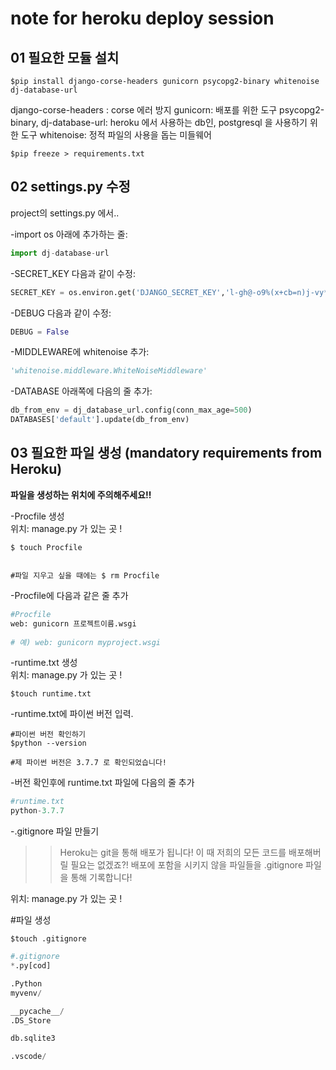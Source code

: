 # note for heroku deploy session 

## 01 필요한 모듈 설치  
```
$pip install django-corse-headers gunicorn psycopg2-binary whitenoise dj-database-url
```

django-corse-headers : corse 에러 방지
gunicorn: 배포를 위한 도구
psycopg2-binary, dj-database-url: heroku 에서 사용하는 db인, postgresql 을 사용하기 위한 도구 
whitenoise: 정적 파일의 사용을 돕는 미들웨어

  
```
$pip freeze > requirements.txt
```

## 02 settings.py 수정  
project의 settings.py 에서..  

-import os 아래에 추가하는 줄:  
```python
import dj-database-url  
```
-SECRET_KEY 다음과 같이 수정:  
```python
SECRET_KEY = os.environ.get('DJANGO_SECRET_KEY','l-gh@-o9%(x+cb=n)j-vy*w+ovd+@=p=$a^5v(-u5vgsp(96c%')  
```

-DEBUG 다음과 같이 수정:  
```python
DEBUG = False  
```

-MIDDLEWARE에 whitenoise 추가: 
```python
'whitenoise.middleware.WhiteNoiseMiddleware'  
```

-DATABASE 아래쪽에 다음의 줄 추가:  
```python
db_from_env = dj_database_url.config(conn_max_age=500)   
DATABASES['default'].update(db_from_env)  
```

## 03 필요한 파일 생성 (mandatory requirements from Heroku)  
**파일을 생성하는 위치에 주의해주세요!!**  

-Procfile 생성  
위치: manage.py 가 있는 곳 !  
```
$ touch Procfile  
  

#파일 지우고 싶을 때에는 $ rm Procfile  
```

-Procfile에 다음과 같은 줄 추가  
```python
#Procfile
web: gunicorn 프로젝트이름.wsgi  
  
# 예) web: gunicorn myproject.wsgi  
```

-runtime.txt 생성  
위치: manage.py 가 있는 곳 !  
```
$touch runtime.txt  
```

-runtime.txt에 파이썬 버전 입력.  
```
#파이썬 버전 확인하기
$python --version  

#제 파이썬 버전은 3.7.7 로 확인되었습니다! 
```

-버전 확인후에 runtime.txt 파일에 다음의 줄 추가  
```python
#runtime.txt  
python-3.7.7  
```
-.gitignore 파일 만들기  
>> Heroku는 git을 통해 배포가 됩니다! 이 때 저희의 모든 코드를 배포해버릴 필요는 없겠죠?! 배포에 포함을 시키지 않을 파일들을 .gitignore 파일을 통해 기록합니다! 
  
위치: manage.py 가 있는 곳 !  

#파일 생성  
```
$touch .gitignore   
```
  

```python
#.gitignore 
*.py[cod]

.Python
myvenv/

__pycache__/ 
.DS_Store

db.sqlite3

.vscode/
```


